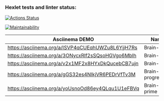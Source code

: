 ### Hexlet tests and linter status:
[![Actions Status](https://github.com/AntonLysachev/python-project-49/workflows/hexlet-check/badge.svg)](https://github.com/AntonLysachev/python-project-49/actions)

[![Maintainability](https://api.codeclimate.com/v1/badges/75f94e09cbcde3ded791/maintainability)](https://codeclimate.com/github/AntonLysachev/python-project-49/maintainability)


| Asciinema DEMO                                                              | Name                                                    |
|-----------------------------------------------------------------------------|---------------------------------------------------------|
| https://asciinema.org/a/ISVP4qCUEqhUWZu8L6YjjH7Rs                           | Brain-even                                              |
| https://asciinema.org/a/3ONycxRlf2sSQsoHGVgo6MbIh                           | Brain-cslc                                              |
| https://asciinema.org/a/v2x1MF2x8HYxDkQucebCB7ujn                           | Brain-gcd                                               |
| https://asciinema.org/a/gGS32es4NIkjVR6PEDrVfTv3M                           | Brain-progression                                       |
| https://asciinema.org/a/yoUsnoOd86ey4QLqu1U1eFBVq                           | Brain-prime                                             |